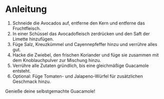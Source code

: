 # Anleitung

1. Schneide die Avocados auf, entferne den Kern und entferne das Fruchtfleisch.
2. In einer Schüssel das Avocadofleisch zerdrücken und den Saft der Limette hinzufügen.
3. Füge Salz, Kreuzkümmel und Cayennepfeffer hinzu und verrühre alles gut.
4. Hacke die Zwiebel, den frischen Koriander und füge sie zusammen mit dem Knoblauchpulver zur Mischung hinzu.
5. Verrühre alle Zutaten gründlich, bis eine gleichmäßige Guacamole entsteht.
6. Optional: Füge Tomaten- und Jalapeno-Würfel für zusätzlichen Geschmack hinzu.

Genieße deine selbstgemachte Guacamole!